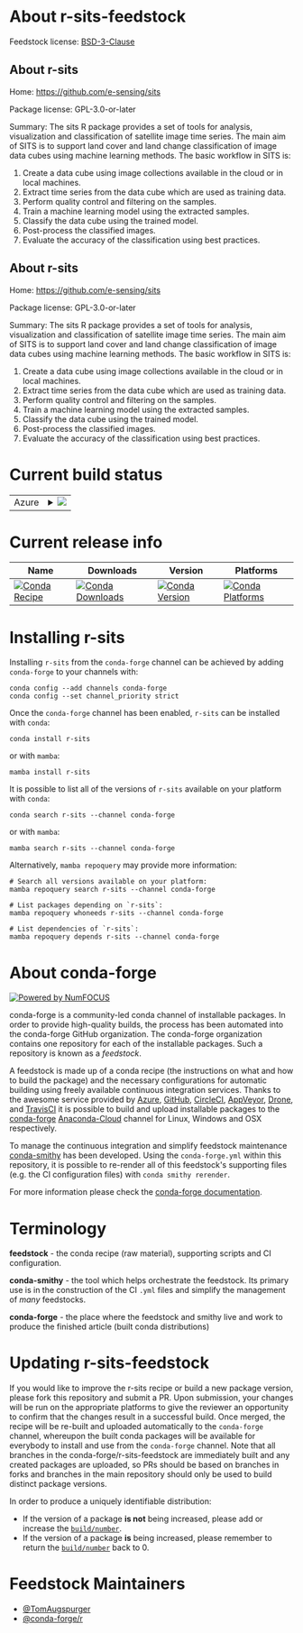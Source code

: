 About r-sits-feedstock
======================

Feedstock license: [BSD-3-Clause](https://github.com/conda-forge/r-sits-feedstock/blob/main/LICENSE.txt)


About r-sits
------------

Home: https://github.com/e-sensing/sits

Package license: GPL-3.0-or-later

Summary: The sits R package provides a set of tools for analysis, visualization and classification of satellite image time series. The main aim of SITS is to support land cover and land change classification of image data cubes using machine learning methods. The basic workflow in SITS is:

1. Create a data cube using image collections available in the cloud or in local machines.
2. Extract time series from the data cube which are used as training data.
3. Perform quality control and filtering on the samples.
4. Train a machine learning model using the extracted samples.
5. Classify the data cube using the trained model.
6. Post-process the classified images.
7. Evaluate the accuracy of the classification using best practices.


About r-sits
------------

Home: https://github.com/e-sensing/sits

Package license: GPL-3.0-or-later

Summary: The sits R package provides a set of tools for analysis, visualization and classification of satellite image time series. The main aim of SITS is to support land cover and land change classification of image data cubes using machine learning methods. The basic workflow in SITS is:

1. Create a data cube using image collections available in the cloud or in local machines.
2. Extract time series from the data cube which are used as training data.
3. Perform quality control and filtering on the samples.
4. Train a machine learning model using the extracted samples.
5. Classify the data cube using the trained model.
6. Post-process the classified images.
7. Evaluate the accuracy of the classification using best practices.


Current build status
====================


<table>
    
  <tr>
    <td>Azure</td>
    <td>
      <details>
        <summary>
          <a href="https://dev.azure.com/conda-forge/feedstock-builds/_build/latest?definitionId=12866&branchName=main">
            <img src="https://dev.azure.com/conda-forge/feedstock-builds/_apis/build/status/r-sits-feedstock?branchName=main">
          </a>
        </summary>
        <table>
          <thead><tr><th>Variant</th><th>Status</th></tr></thead>
          <tbody><tr>
              <td>linux_64_r_base4.2</td>
              <td>
                <a href="https://dev.azure.com/conda-forge/feedstock-builds/_build/latest?definitionId=12866&branchName=main">
                  <img src="https://dev.azure.com/conda-forge/feedstock-builds/_apis/build/status/r-sits-feedstock?branchName=main&jobName=linux&configuration=linux%20linux_64_r_base4.2" alt="variant">
                </a>
              </td>
            </tr><tr>
              <td>linux_64_r_base4.3</td>
              <td>
                <a href="https://dev.azure.com/conda-forge/feedstock-builds/_build/latest?definitionId=12866&branchName=main">
                  <img src="https://dev.azure.com/conda-forge/feedstock-builds/_apis/build/status/r-sits-feedstock?branchName=main&jobName=linux&configuration=linux%20linux_64_r_base4.3" alt="variant">
                </a>
              </td>
            </tr><tr>
              <td>osx_64_r_base4.2</td>
              <td>
                <a href="https://dev.azure.com/conda-forge/feedstock-builds/_build/latest?definitionId=12866&branchName=main">
                  <img src="https://dev.azure.com/conda-forge/feedstock-builds/_apis/build/status/r-sits-feedstock?branchName=main&jobName=osx&configuration=osx%20osx_64_r_base4.2" alt="variant">
                </a>
              </td>
            </tr><tr>
              <td>osx_64_r_base4.3</td>
              <td>
                <a href="https://dev.azure.com/conda-forge/feedstock-builds/_build/latest?definitionId=12866&branchName=main">
                  <img src="https://dev.azure.com/conda-forge/feedstock-builds/_apis/build/status/r-sits-feedstock?branchName=main&jobName=osx&configuration=osx%20osx_64_r_base4.3" alt="variant">
                </a>
              </td>
            </tr><tr>
              <td>win_64</td>
              <td>
                <a href="https://dev.azure.com/conda-forge/feedstock-builds/_build/latest?definitionId=12866&branchName=main">
                  <img src="https://dev.azure.com/conda-forge/feedstock-builds/_apis/build/status/r-sits-feedstock?branchName=main&jobName=win&configuration=win%20win_64_" alt="variant">
                </a>
              </td>
            </tr>
          </tbody>
        </table>
      </details>
    </td>
  </tr>
</table>

Current release info
====================

| Name | Downloads | Version | Platforms |
| --- | --- | --- | --- |
| [![Conda Recipe](https://img.shields.io/badge/recipe-r--sits-green.svg)](https://anaconda.org/conda-forge/r-sits) | [![Conda Downloads](https://img.shields.io/conda/dn/conda-forge/r-sits.svg)](https://anaconda.org/conda-forge/r-sits) | [![Conda Version](https://img.shields.io/conda/vn/conda-forge/r-sits.svg)](https://anaconda.org/conda-forge/r-sits) | [![Conda Platforms](https://img.shields.io/conda/pn/conda-forge/r-sits.svg)](https://anaconda.org/conda-forge/r-sits) |

Installing r-sits
=================

Installing `r-sits` from the `conda-forge` channel can be achieved by adding `conda-forge` to your channels with:

```
conda config --add channels conda-forge
conda config --set channel_priority strict
```

Once the `conda-forge` channel has been enabled, `r-sits` can be installed with `conda`:

```
conda install r-sits
```

or with `mamba`:

```
mamba install r-sits
```

It is possible to list all of the versions of `r-sits` available on your platform with `conda`:

```
conda search r-sits --channel conda-forge
```

or with `mamba`:

```
mamba search r-sits --channel conda-forge
```

Alternatively, `mamba repoquery` may provide more information:

```
# Search all versions available on your platform:
mamba repoquery search r-sits --channel conda-forge

# List packages depending on `r-sits`:
mamba repoquery whoneeds r-sits --channel conda-forge

# List dependencies of `r-sits`:
mamba repoquery depends r-sits --channel conda-forge
```


About conda-forge
=================

[![Powered by
NumFOCUS](https://img.shields.io/badge/powered%20by-NumFOCUS-orange.svg?style=flat&colorA=E1523D&colorB=007D8A)](https://numfocus.org)

conda-forge is a community-led conda channel of installable packages.
In order to provide high-quality builds, the process has been automated into the
conda-forge GitHub organization. The conda-forge organization contains one repository
for each of the installable packages. Such a repository is known as a *feedstock*.

A feedstock is made up of a conda recipe (the instructions on what and how to build
the package) and the necessary configurations for automatic building using freely
available continuous integration services. Thanks to the awesome service provided by
[Azure](https://azure.microsoft.com/en-us/services/devops/), [GitHub](https://github.com/),
[CircleCI](https://circleci.com/), [AppVeyor](https://www.appveyor.com/),
[Drone](https://cloud.drone.io/welcome), and [TravisCI](https://travis-ci.com/)
it is possible to build and upload installable packages to the
[conda-forge](https://anaconda.org/conda-forge) [Anaconda-Cloud](https://anaconda.org/)
channel for Linux, Windows and OSX respectively.

To manage the continuous integration and simplify feedstock maintenance
[conda-smithy](https://github.com/conda-forge/conda-smithy) has been developed.
Using the ``conda-forge.yml`` within this repository, it is possible to re-render all of
this feedstock's supporting files (e.g. the CI configuration files) with ``conda smithy rerender``.

For more information please check the [conda-forge documentation](https://conda-forge.org/docs/).

Terminology
===========

**feedstock** - the conda recipe (raw material), supporting scripts and CI configuration.

**conda-smithy** - the tool which helps orchestrate the feedstock.
                   Its primary use is in the construction of the CI ``.yml`` files
                   and simplify the management of *many* feedstocks.

**conda-forge** - the place where the feedstock and smithy live and work to
                  produce the finished article (built conda distributions)


Updating r-sits-feedstock
=========================

If you would like to improve the r-sits recipe or build a new
package version, please fork this repository and submit a PR. Upon submission,
your changes will be run on the appropriate platforms to give the reviewer an
opportunity to confirm that the changes result in a successful build. Once
merged, the recipe will be re-built and uploaded automatically to the
`conda-forge` channel, whereupon the built conda packages will be available for
everybody to install and use from the `conda-forge` channel.
Note that all branches in the conda-forge/r-sits-feedstock are
immediately built and any created packages are uploaded, so PRs should be based
on branches in forks and branches in the main repository should only be used to
build distinct package versions.

In order to produce a uniquely identifiable distribution:
 * If the version of a package **is not** being increased, please add or increase
   the [``build/number``](https://docs.conda.io/projects/conda-build/en/latest/resources/define-metadata.html#build-number-and-string).
 * If the version of a package **is** being increased, please remember to return
   the [``build/number``](https://docs.conda.io/projects/conda-build/en/latest/resources/define-metadata.html#build-number-and-string)
   back to 0.

Feedstock Maintainers
=====================

* [@TomAugspurger](https://github.com/TomAugspurger/)
* [@conda-forge/r](https://github.com/conda-forge/r/)

